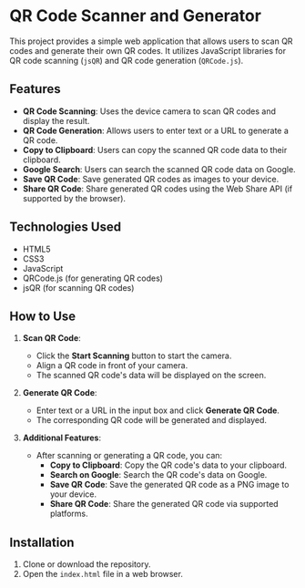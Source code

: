 # QR Code Scanner and Generator

This project provides a simple web application that allows users to scan QR codes and generate their own QR codes. It utilizes JavaScript libraries for QR code scanning (`jsQR`) and QR code generation (`QRCode.js`).

## Features

- **QR Code Scanning**: Uses the device camera to scan QR codes and display the result.
- **QR Code Generation**: Allows users to enter text or a URL to generate a QR code.
- **Copy to Clipboard**: Users can copy the scanned QR code data to their clipboard.
- **Google Search**: Users can search the scanned QR code data on Google.
- **Save QR Code**: Save generated QR codes as images to your device.
- **Share QR Code**: Share generated QR codes using the Web Share API (if supported by the browser).

## Technologies Used

- HTML5
- CSS3
- JavaScript
- QRCode.js (for generating QR codes)
- jsQR (for scanning QR codes)

## How to Use

1. **Scan QR Code**:
   - Click the **Start Scanning** button to start the camera.
   - Align a QR code in front of your camera.
   - The scanned QR code's data will be displayed on the screen.

2. **Generate QR Code**:
   - Enter text or a URL in the input box and click **Generate QR Code**.
   - The corresponding QR code will be generated and displayed.

3. **Additional Features**:
   - After scanning or generating a QR code, you can:
     - **Copy to Clipboard**: Copy the QR code's data to your clipboard.
     - **Search on Google**: Search the QR code's data on Google.
     - **Save QR Code**: Save the generated QR code as a PNG image to your device.
     - **Share QR Code**: Share the generated QR code via supported platforms.

## Installation

1. Clone or download the repository.
2. Open the `index.html` file in a web browser.
